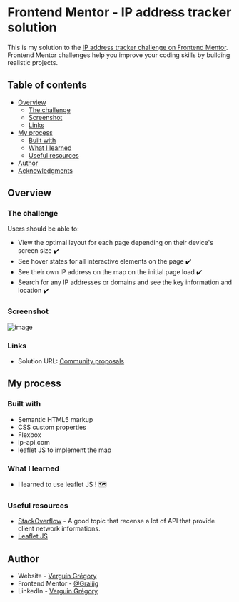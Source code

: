 # Frontend Mentor - IP address tracker solution

This is my solution to the [IP address tracker challenge on Frontend Mentor](https://www.frontendmentor.io/challenges/ip-address-tracker-I8-0yYAH0). Frontend Mentor challenges help you improve your coding skills by building realistic projects. 

## Table of contents

- [Overview](#overview)
  - [The challenge](#the-challenge)
  - [Screenshot](#screenshot)
  - [Links](#links)
- [My process](#my-process)
  - [Built with](#built-with)
  - [What I learned](#what-i-learned)
  - [Useful resources](#useful-resources)
- [Author](#author)
- [Acknowledgments](#acknowledgments)

## Overview

### The challenge

Users should be able to:

- View the optimal layout for each page depending on their device's screen size ✔️
- See hover states for all interactive elements on the page ✔️
- See their own IP address on the map on the initial page load ✔️
- Search for any IP addresses or domains and see the key information and location ✔️

### Screenshot

![image](https://user-images.githubusercontent.com/15630543/119407667-d8280980-bce4-11eb-8a09-ce7cbe05e38f.png)
### Links

- Solution URL: [Community proposals](https://www.frontendmentor.io/challenges/ip-address-tracker-I8-0yYAH0/hub/ipaddresstrackerfrontendiochallenge-6SR7-b13m/solutions)
## My process

### Built with

- Semantic HTML5 markup
- CSS custom properties
- Flexbox
- ip-api.com
- leaflet JS to implement the map

### What I learned

- I learned to use leaflet JS ! 🗺️

### Useful resources

- [StackOverflow](https://stackoverflow.com/questions/391979/how-to-get-clients-ip-address-using-javascript) - A good topic that recense a lot of API that provide client network informations.
- [Leaflet JS](https://leafletjs.com/)
## Author

- Website - [Verguin Grégory](https://www.verguingregory.fr/)
- Frontend Mentor - [@Graiiig](https://www.frontendmentor.io/profile/Graiiig)
- LinkedIn - [Verguin Grégory](https://www.linkedin.com/in/verguin-gregory-php/)
